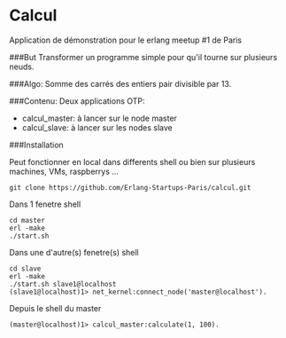 # Calcul

Application de démonstration pour le erlang meetup #1 de Paris

###But
Transformer un programme simple pour qu'il tourne sur plusieurs neuds.

###Algo:
Somme des carrés des entiers pair divisible par 13.

###Contenu:
Deux applications OTP: 
 - calcul_master: à lancer sur le node master
 - calcul_slave: à lancer sur les nodes slave
 
###Installation

Peut fonctionner en local dans differents shell ou bien sur plusieurs machines, VMs, raspberrys ...

```
git clone https://github.com/Erlang-Startups-Paris/calcul.git
```

Dans 1 fenetre shell

```
cd master
erl -make
./start.sh
```

Dans une d'autre(s) fenetre(s) shell

```
cd slave
erl -make
./start.sh slave1@localhost
(slave1@localhost)1> net_kernel:connect_node('master@localhost').
```

Depuis le shell du master
```
(master@localhost)1> calcul_master:calculate(1, 100).
```

